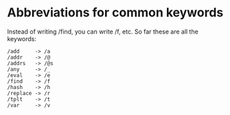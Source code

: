# Abbreviations for common keywords

Instead of writing /find, you can write /f, etc. So far these are all the keywords:

```
/add     -> /a
/addr    -> /@
/addrs   -> /@s
/any     -> /_
/eval    -> /e
/find    -> /f
/hash    -> /h
/replace -> /r
/tplt    -> /t
/var     -> /v
```
